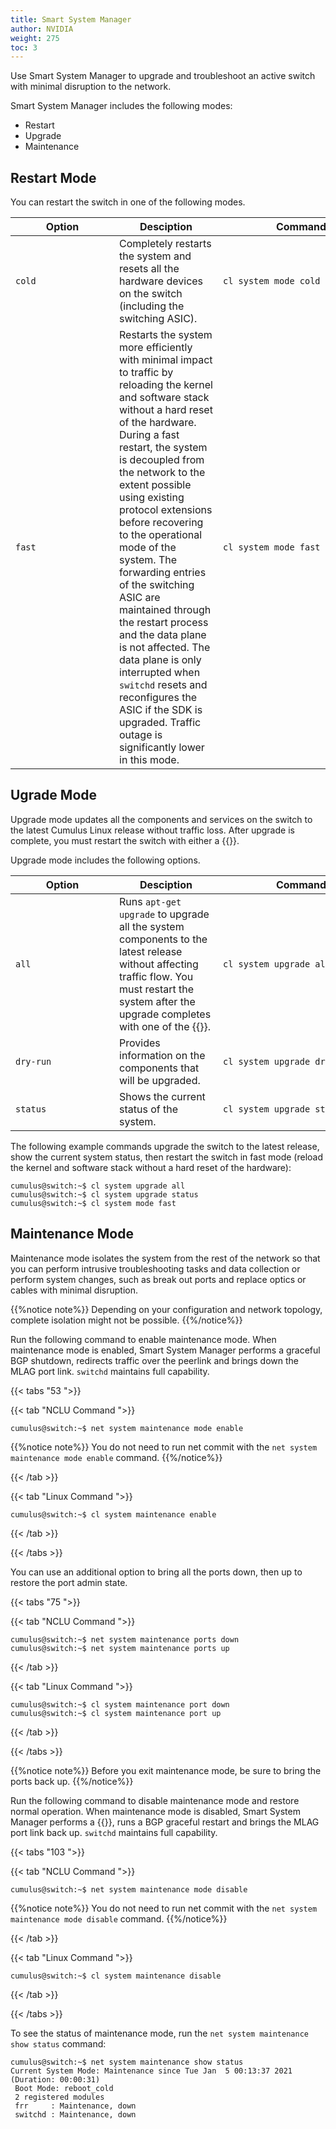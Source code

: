 ```yaml
---
title: Smart System Manager
author: NVIDIA
weight: 275
toc: 3
---
```

Use Smart System Manager to upgrade and troubleshoot an active switch with minimal disruption to the network.

Smart System Manager includes the following modes:
- Restart
- Upgrade
- Maintenance

## Restart Mode

You can restart the switch in one of the following modes.

| <div style="width:150px">Option | <div style="width:150px">Desciption | <div style="width:250px">Command |
|-------------- | ---------- | ------- |
| `cold` | Completely restarts the system and resets all the hardware devices on the switch (including the switching ASIC). | `cl system mode cold` |
| `fast` | Restarts the system more efficiently with minimal impact to traffic by reloading the kernel and software stack without a hard reset of the hardware. During a fast restart, the system is decoupled from the network to the extent possible using existing protocol extensions before recovering to the operational mode of the system. The forwarding entries of the switching ASIC are maintained through the restart process and the data plane is not affected. The data plane is only interrupted when `switchd` resets and reconfigures the ASIC if the SDK is upgraded. Traffic outage is significantly lower in this mode. | `cl system mode fast` |

## Ugrade Mode

Upgrade mode updates all the components and services on the switch to the latest Cumulus Linux release without traffic loss. After upgrade is complete, you must restart the switch with either a {{<link url="#restart-mode" text="cold or fast restart">}}.

Upgrade mode includes the following options.

| <div style="width:150px">Option | <div style="width:150px">Desciption | <div style="width:250px">Command |
|-------------- | ---------- | ------- |
| `all` | Runs `apt-get upgrade` to upgrade all the system components to the latest release without affecting traffic flow. You must restart the system after the upgrade completes with one of the {{<link url="#restart-mode" text="restart modes">}}.  | `cl system upgrade all` |
| `dry-run` | Provides information on the components that will be upgraded. | `cl system upgrade dry-run` |
| `status` | Shows the current status of the system. | `cl system upgrade status` |

The following example commands upgrade the switch to the latest release, show the current system status, then restart the switch in fast mode (reload the kernel and software stack without a hard reset of the hardware):

```
cumulus@switch:~$ cl system upgrade all
cumulus@switch:~$ cl system upgrade status
cumulus@switch:~$ cl system mode fast
```

## Maintenance Mode

Maintenance mode isolates the system from the rest of the network so that you can perform intrusive troubleshooting tasks and data collection or perform system changes, such as break out ports and replace optics or cables with minimal disruption.

{{%notice note%}}
Depending on your configuration and network topology, complete isolation might not be possible.
{{%/notice%}}

Run the following command to enable maintenance mode. When maintenance mode is enabled, Smart System Manager performs a graceful BGP shutdown, redirects traffic over the peerlink and brings down the MLAG port link. `switchd` maintains full capability.

{{< tabs "53 ">}}

{{< tab "NCLU Command ">}}

```
cumulus@switch:~$ net system maintenance mode enable
```

{{%notice note%}}
You do not need to run net commit with the `net system maintenance mode enable` command.
{{%/notice%}}

{{< /tab >}}

{{< tab "Linux Command ">}}

```
cumulus@switch:~$ cl system maintenance enable
```

{{< /tab >}}

{{< /tabs >}}

You can use an additional option to bring all the ports down, then up to restore the port admin state.

{{< tabs "75 ">}}

{{< tab "NCLU Command ">}}

```
cumulus@switch:~$ net system maintenance ports down
cumulus@switch:~$ net system maintenance ports up
```

{{< /tab >}}

{{< tab "Linux Command ">}}

```
cumulus@switch:~$ cl system maintenance port down
cumulus@switch:~$ cl system maintenance port up
```

{{< /tab >}}

{{< /tabs >}}

{{%notice note%}}
Before you exit maintenance mode, be sure to bring the ports back up.
{{%/notice%}}

Run the following command to disable maintenance mode and restore normal operation. When maintenance mode is disabled, Smart System Manager performs a {{<link url="#restart-mode" text="fast restart">}}, runs a BGP graceful restart and brings the MLAG port link back up. `switchd` maintains full capability.

{{< tabs "103 ">}}

{{< tab "NCLU Command ">}}

```
cumulus@switch:~$ net system maintenance mode disable
```

{{%notice note%}}
You do not need to run net commit with the `net system maintenance mode disable` command.
{{%/notice%}}

{{< /tab >}}

{{< tab "Linux Command ">}}

```
cumulus@switch:~$ cl system maintenance disable
```

{{< /tab >}}

{{< /tabs >}}

To see the status of maintenance mode, run the `net system maintenance show status` command:

```
cumulus@switch:~$ net system maintenance show status
Current System Mode: Maintenance since Tue Jan  5 00:13:37 2021 (Duration: 00:00:31)
 Boot Mode: reboot_cold  
 2 registered modules
 frr     : Maintenance, down
 switchd : Maintenance, down 
```
